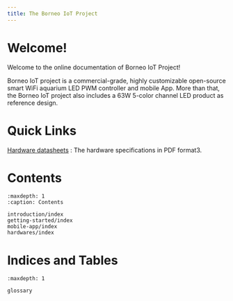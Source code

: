 ```yaml
---
title: The Borneo IoT Project
---
```


# Welcome!

Welcome to the online documentation of Borneo IoT Project!

Borneo IoT project is a commercial-grade, highly customizable open-source smart WiFi aquarium LED PWM controller and mobile App. More than that, the Borneo IoT project also includes a 63W 5-color channel LED product as reference design.

# Quick Links

[Hardware datasheets](https://github.com/oldrev/borneo/tree/master/hw/datasheets)
: The hardware specifications in PDF format3.

# Contents

```{toctree}
:maxdepth: 1
:caption: Contents

introduction/index
getting-started/index
mobile-app/index
hardwares/index
```


# Indices and Tables

```{toctree}
:maxdepth: 1

glossary
```
